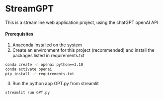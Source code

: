 # StreamGPT
This is a streamline web application project, using the chatGPT openAI API 

#### Prerequisites 
1. Anaconda installed on the system 
2. Create an environment for this project (recommended) and install the packages listed in requirements.txt 
```bash 
conda create -n openai python==3.10 
conda activate openai 
pip install -r requirements.txt 
``` 
3. Run the python app GPT.py from streamlit
```bash
streamlit run GPT.py
```
